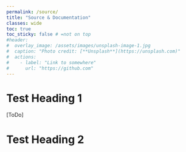 ```yaml
---
permalink: /source/
title: "Source & Documentation"
classes: wide
toc: true
toc_sticky: false # =not on top
#header:
#  overlay_image: /assets/images/unsplash-image-1.jpg
#  caption: "Photo credit: [**Unsplash**](https://unsplash.com)"
#  actions:
#    - label: "Link to somewhere"
#      url: "https://github.com"
---
```


# Test Heading 1
[ToDo]

# Test Heading 2
